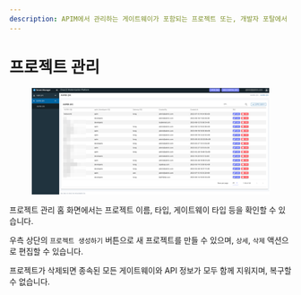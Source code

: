 ```yaml
---
description: APIM에서 관리하는 게이트웨이가 포함되는 프로젝트 또는, 개발자 포탈에서 MyApp으로 노출되는 프로젝트를 확인할 수 있습니다.
---
```


# 프로젝트 관리

<figure><img src="../.gitbook/assets/image (32).png" alt=""><figcaption></figcaption></figure>

프로젝트 관리 홈 화면에서는 프로젝트 이름, 타입, 게이트웨이 타입 등을 확인할 수 있습니다.

우측 상단의 `프로젝트 생성하기` 버튼으로 새 프로젝트를 만들 수 있으며, `상세`, `삭제` 액션으로 편집할 수 있습니다.

프로젝트가 삭제되면 종속된 모든 게이트웨이와 API 정보가 모두 함께 지워지며, 복구할 수 없습니다.
